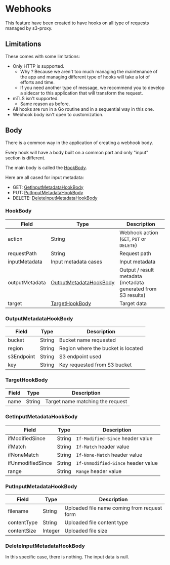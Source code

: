 # Webhooks

This feature have been created to have hooks on all type of requests managed by s3-proxy.

## Limitations

These comes with some limitations:

<!-- prettier-ignore -->
- Only HTTP is supported.
    - Why ? Because we aren't too much managing the maintenance of the app and managing different type of hooks will take a lot of efforts and time.
    - If you need another type of message, we recommend you to develop a sidecar to this application that will transform the request.
- mTLS isn't supported.
    - Same reason as before.
- All hooks are run in a Go routine and in a sequential way in this one.
- Webhook body isn't open to customization.
<!-- prettier-ignore-end -->

## Body

There is a common way in the application of creating a webhook body.

Every hook will have a body built on a common part and only "input" section is different.

The main body is called the [HookBody](#hookbody).

Here are all cased for input metadata:

- GET: [GetInputMetadataHookBody](#getinputmetadatahookbody)
- PUT: [PutInputMetadataHookBody](#putinputmetadatahookbody)
- DELETE: [DeleteInputMetadataHookBody](#deleteinputmetadatahookbody)

### HookBody

| Field          | Type                                              | Description                                                   |
| -------------- | ------------------------------------------------- | ------------------------------------------------------------- |
| action         | String                                            | Webhook action (`GET`, `PUT` or `DELETE`)                     |
| requestPath    | String                                            | Request path                                                  |
| inputMetadata  | Input metadata cases                              | Input metadata                                                |
| outputMetadata | [OutputMetadataHookBody](#outputmetadatahookbody) | Output / result metadata (metadata generated from S3 results) |
| target         | [TargetHookBody](#targethookbody)                 | Target data                                                   |

### OutputMetadataHookBody

| Field      | Type   | Description                        |
| ---------- | ------ | ---------------------------------- |
| bucket     | String | Bucket name requested              |
| region     | String | Region where the bucket is located |
| s3Endpoint | String | S3 endpoint used                   |
| key        | String | Key requested from S3 bucket       |

### TargetHookBody

| Field | Type   | Description                      |
| ----- | ------ | -------------------------------- |
| name  | String | Target name matching the request |

### GetInputMetadataHookBody

| Field             | Type   | Description                        |
| ----------------- | ------ | ---------------------------------- |
| ifModifiedSince   | String | `If-Modified-Since` header value   |
| ifMatch           | String | `If-Match` header value            |
| ifNoneMatch       | String | `If-None-Match` header value       |
| ifUnmodifiedSince | String | `If-Unmodified-Since` header value |
| range             | String | `Range` header value               |

### PutInputMetadataHookBody

| Field       | Type    | Description                                 |
| ----------- | ------- | ------------------------------------------- |
| filename    | String  | Uploaded file name coming from request form |
| contentType | String  | Uploaded file content type                  |
| contentSize | Integer | Uploaded file size                          |

### DeleteInputMetadataHookBody

In this specific case, there is nothing. The input data is null.
